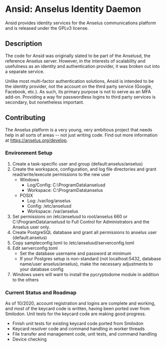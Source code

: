 # Ansid: Anselus Identity Daemon

Ansid provides identity services for the Anselus communications platform and is released under the GPLv3 license. 

## Description

The code for Ansid was originally slated to be part of the Anselusd, the reference Anselus server. However, in the interests of scalability and usefulness as an identity and authentication provider, it was broken out into a separate service.

Unlike most multi-factor authentication solutions, Ansid is intended to be the identity provider, not the account on the third party service (Google, Facebook, etc.). As such, its primary purpose is not to serve as an MFA add-on. Providing a way for passwordless logins to third party services is secondary, but nonetheless important.

## Contributing

The Anselus platform is a very young, very ambitious project that needs help in all sorts of areas -- not just writing code. Find out more information at https://anselus.org/develop.

### Environment Setup

1. Create a task-specific user and group (default:anselus/anselus)
2. Create the workspace, configuration, and log file directories and grant read/write/execute permissions to the new user
	- Windows
		- Log/Config: C:\ProgramData\anselusd
		- Workspace: C:\ProgramData\anselus
	- POSIX
		- Log: /var/log/anselus
		- Config: /etc/anselusd
		- Workspace: /var/anselus
3. Set permissions on /etc/anselusd to root/anselus 660 or C:\ProgramData\anselusd to Full Control for Administrators and the Anselus user only. 
4. Create PostgreSQL database and grant all permissions to anselus user (default:anselus)
5. Copy sampleconfig.toml to /etc/anselusd/serverconfig.toml
6. Edit serverconfig.toml
	- Set the database username and password at minimum
	- If your Postgres setup is non-standard (not localhost:5432, database name/user anselus/anselus), make the necessary adjustments to your database config
7. Windows users will want to install the pycryptodome module in addition to the others

### Current Status and Roadmap

As of 10/2020, account registration and logins are complete and working, and most of the keycard code is written, having been ported over from Smilodon. Unit tests for the keycard code are making good progress.

- Finish unit tests for existing keycard code ported from Smilodon
- Keycard resolver code and command handling in worker threads
- File transfer and management code, unit tests, and command handling
- Device checking
